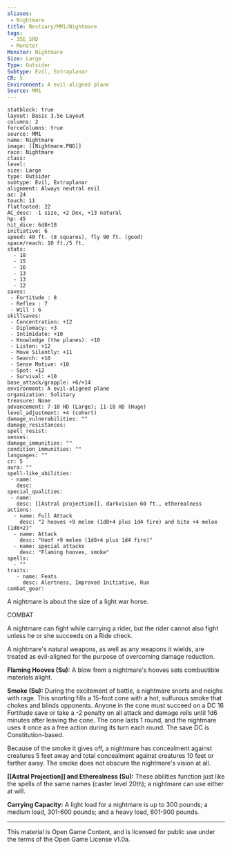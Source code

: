 ```yaml
---
aliases:
 - Nightmare
title: Bestiary/MM1/Nightmare
tags: 
 - 35E_SRD
 - Monster
Monster: Nightmare
Size: Large
Type: Outsider
Subtype: Evil, Extraplanar
CR: 5
Environnent: A evil-aligned plane
Source: MM1
---
```


```statblock
statblock: true
layout: Basic 3.5e Layout
columns: 2
forceColumns: true
source: MM1 
name: Nightmare
image: [[Nightmare.PNG]]
race: Nightmare
class: 
level: 
size: Large
type: Outsider
subtype: Evil, Extraplanar
alignment: Always neutral evil
ac: 24
touch: 11
flatfooted: 22
AC_desc: -1 size, +2 Dex, +13 natural
hp: 45
hit_dice: 6d8+18
initiative: 6
speed: 40 ft. (8 squares), fly 90 ft. (good)
space/reach: 10 ft./5 ft.
stats:
  - 18
  - 15
  - 16
  - 13
  - 13
  - 12
saves:
 - Fortitude : 8
 - Reflex : 7
 - Will : 6
skillsaves:
 - Concentration: +12
 - Diplomacy: +3
 - Intimidate: +10
 - Knowledge (the planes): +10
 - Listen: +12
 - Move Silently: +11
 - Search: +10
 - Sense Motive: +10
 - Spot: +12
 - Survival: +10
base_attack/grapple: +6/+14
environment: A evil-aligned plane
organization: Solitary
treasure: None
advancement: 7-10 HD (Large); 11-18 HD (Huge)
level_adjustment: +4 (cohort)
damage_vulnerabilities: ""
damage_resistances: 
spell_resist: 
senses: 
damage_immunities: ""
condition_immunities: ""
languages: ""
cr: 5
aura: ""
spell-like_abilities:
 - name: 
   desc: 
special_qualities:
 - name:
   desc: [[Astral projection]], darkvision 60 ft., etherealness
actions:
  - name: Full Attack
    desc: "2 hooves +9 melee (1d8+4 plus 1d4 fire) and bite +4 melee (1d8+2)"
  - name: Attack
    desc: "Hoof +9 melee (1d8+4 plus 1d4 fire)"
  - name: special attacks
    desc: "Flaming hooves, smoke"
spells:
  - ""
traits:
   - name: Feats
     desc: Alertness, Improved Initiative, Run
combat_gear:  
```


A nightmare is about the size of a light war horse.

COMBAT

A nightmare can fight while carrying a rider, but the rider cannot also fight unless he or she succeeds on a Ride check.

A nightmare's natural weapons, as well as any weapons it wields, are treated as evil-aligned for the purpose of overcoming damage reduction.


**Flaming Hooves (Su):** A blow from a nightmare's hooves sets combustible materials alight.


**Smoke (Su):** During the excitement of battle, a nightmare snorts and neighs with rage. This snorting fills a 15-foot cone with a hot, sulfurous smoke that chokes and blinds opponents. Anyone in the cone must succeed on a DC 16 Fortitude save or take a -2 penalty on all attack and damage rolls until 1d6 minutes after leaving the cone. The cone lasts 1 round, and the nightmare uses it once as a free action during its turn each round. The save DC is Constitution-based.

Because of the smoke it gives off, a nightmare has concealment against creatures 5 feet away and total concealment against creatures 10 feet or farther away. The smoke does not obscure the nightmare's vision at all.


**[[Astral Projection]] and Etherealness (Su):** These abilities function just like the spells of the same names (caster level 20th); a nightmare can use either at will.


**Carrying Capacity:** A light load for a nightmare is up to 300 pounds; a medium load, 301-600 pounds; and a heavy load, 601-900 pounds.

---

This material is Open Game Content, and is licensed for public use under the terms of the Open Game License v1.0a.
